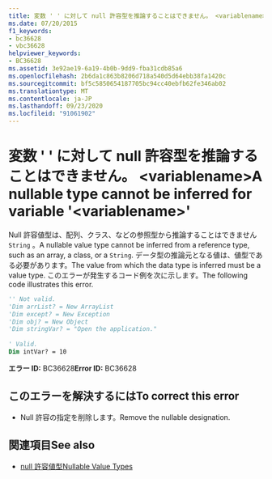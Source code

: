 ```yaml
---
title: 変数 ' ' に対して null 許容型を推論することはできません。 <variablename>
ms.date: 07/20/2015
f1_keywords:
- bc36628
- vbc36628
helpviewer_keywords:
- BC36628
ms.assetid: 3e92ae19-6a19-4b0b-9dd9-fba31cdb85a6
ms.openlocfilehash: 2b6da1c863b8206d718a540d5d64ebb38fa1420c
ms.sourcegitcommit: bf5c5850654187705bc94cc40ebfb62fe346ab02
ms.translationtype: MT
ms.contentlocale: ja-JP
ms.lasthandoff: 09/23/2020
ms.locfileid: "91061902"
---
```

# <a name="a-nullable-type-cannot-be-inferred-for-variable-variablename"></a><span data-ttu-id="9ad6b-102">変数 ' ' に対して null 許容型を推論することはできません。 \<variablename></span><span class="sxs-lookup"><span data-stu-id="9ad6b-102">A nullable type cannot be inferred for variable '\<variablename>'</span></span>

<span data-ttu-id="9ad6b-103">Null 許容値型は、配列、クラス、などの参照型から推論することはできません `String` 。</span><span class="sxs-lookup"><span data-stu-id="9ad6b-103">A nullable value type cannot be inferred from a reference type, such as an array, a class, or a `String`.</span></span> <span data-ttu-id="9ad6b-104">データ型の推論元となる値は、値型である必要があります。</span><span class="sxs-lookup"><span data-stu-id="9ad6b-104">The value from which the data type is inferred must be a value type.</span></span> <span data-ttu-id="9ad6b-105">このエラーが発生するコード例を次に示します。</span><span class="sxs-lookup"><span data-stu-id="9ad6b-105">The following code illustrates this error.</span></span>  
  
```vb  
'' Not valid.
'Dim arrList? = New ArrayList  
'Dim except? = New Exception  
'Dim obj? = New Object  
'Dim stringVar? = "Open the application."  
  
' Valid.  
Dim intVar? = 10  
```  
  
 <span data-ttu-id="9ad6b-106">**エラー ID:** BC36628</span><span class="sxs-lookup"><span data-stu-id="9ad6b-106">**Error ID:** BC36628</span></span>  
  
## <a name="to-correct-this-error"></a><span data-ttu-id="9ad6b-107">このエラーを解決するには</span><span class="sxs-lookup"><span data-stu-id="9ad6b-107">To correct this error</span></span>  
  
- <span data-ttu-id="9ad6b-108">Null 許容の指定を削除します。</span><span class="sxs-lookup"><span data-stu-id="9ad6b-108">Remove the nullable designation.</span></span>  
  
## <a name="see-also"></a><span data-ttu-id="9ad6b-109">関連項目</span><span class="sxs-lookup"><span data-stu-id="9ad6b-109">See also</span></span>

- [<span data-ttu-id="9ad6b-110">null 許容値型</span><span class="sxs-lookup"><span data-stu-id="9ad6b-110">Nullable Value Types</span></span>](../programming-guide/language-features/data-types/nullable-value-types.md)
